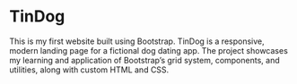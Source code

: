 # TinDog
This is my first website built using Bootstrap. TinDog is a responsive, modern landing page for a fictional dog dating app. The project showcases my learning and application of Bootstrap’s grid system, components, and utilities, along with custom HTML and CSS.
